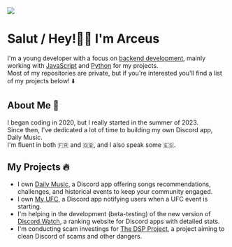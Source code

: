 <img src="https://i.imgur.com/Hi2NE0Q.jpeg"/>

# Salut / Hey!👋🏻 I'm Arceus
I'm a young developer with a focus on [backend development](https://en.wikipedia.org/wiki/Frontend_and_backend), mainly working with [JavaScript](https://en.wikipedia.org/wiki/JavaScript) and [Python](https://en.wikipedia.org/wiki/Python_(programming_language)) for my projects.
<br />Most of my repositories are private, but if you're interested you'll find a list of my projects below! ⬇️
## About Me 📒
I began coding in 2020, but I really started in the summer of 2023.
<br />Since then, I've dedicated a lot of time to building my own Discord app, Daily Music.
<br />I'm fluent in both 🇫🇷 and 🇬🇧, and I also speak some 🇪🇸.
## My Projects 🔥
- I own [Daily Music](https://daily-music.xyz), a Discord app offering songs recommendations, challenges, and historical events to keep your community engaged.
- I own [My UFC](https://top.gg/bot/1247269790993879200/), a Discord app notifying users when a UFC event is starting.
- I'm helping in the development (beta-testing) of the new version of [Discord.Watch](https://discord.watch), a ranking website for Discord apps with detailed stats.
- I'm conducting scam investings for [The DSP Project](https://dsp-project.glitch.me/), a project aiming to clean Discord of scams and other dangers.
